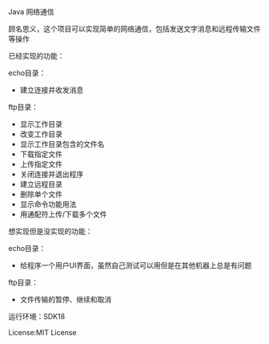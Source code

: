 Java 网络通信

顾名思义，这个项目可以实现简单的网络通信，包括发送文字消息和远程传输文件等操作

已经实现的功能：

echo目录：

- 建立连接并收发消息


ftp目录：

- 显示工作目录
- 改变工作目录
- 显示工作目录包含的文件名
- 下载指定文件
- 上传指定文件
- 关闭连接并退出程序
- 建立远程目录
- 删除单个文件
- 显示命令功能用法
- 用通配符上传/下载多个文件

想实现但是没实现的功能：

echo目录：

- 给程序一个用户UI界面，虽然自己测试可以用但是在其他机器上总是有问题

ftp目录：

- 文件传输的暂停、继续和取消

运行环境：SDK18

License:MIT License
